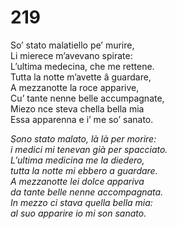 # 219
  
So’ stato malatiello pe’ murire,  
Li mierece m’avevano spirate:  
L’ultima medecina, che me rettene.  
Tutta la notte m’avette â guardare,  
A mezzanotte la roce apparive,  
Cu’ tante nenne belle accumpagnate,  
Miezo nce steva chella bella mia  
Essa apparenna e i’ me so’ sanato.

*Sono stato malato, là là per morire:  
i medici mi tenevan già per spacciato.  
L’ultima medicina me la diedero,  
tutta la notte mi ebbero a guardare.  
A mezzanotte lei dolce appariva  
da tante belle nenne accompagnata.  
In mezzo ci stava quella bella mia:  
al suo apparire io mi son sanato.*


